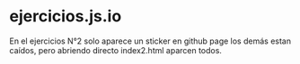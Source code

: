# ejercicios.js.io
En el ejercicios N°2 solo aparece un sticker en github page los demás estan caídos, pero abriendo directo index2.html aparcen todos.
